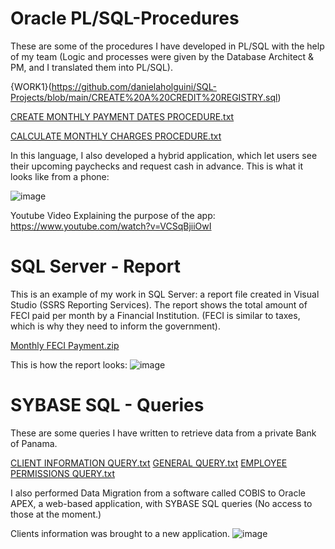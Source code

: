 # Oracle PL/SQL-Procedures
These are some of the procedures I have developed in PL/SQL with the help of my team (Logic and processes were given by the Database Architect & PM, and I translated them into PL/SQL). 

{WORK1}(https://github.com/danielaholguini/SQL-Projects/blob/main/CREATE%20A%20CREDIT%20REGISTRY.sql)

[CREATE MONTHLY PAYMENT DATES  PROCEDURE.txt](https://github.com/danielaholguini/SQL-Projects/files/8750440/CREATE.MONTHLY.PAYMENT.DATES.PROCEDURE.txt)

[CALCULATE MONTHLY CHARGES PROCEDURE.txt](https://github.com/danielaholguini/SQL-Projects/files/8750442/CALCULATE.MONTHLY.CHARGES.PROCEDURE.txt)

In this language, I also developed a hybrid application, which let users see their upcoming paychecks and request cash in advance. 
This is what it looks like from a phone:

![image](https://user-images.githubusercontent.com/106038804/169721912-b237305b-5af4-4bca-bc4d-2418b1427955.png)

Youtube Video Explaining the purpose of the app: 
https://www.youtube.com/watch?v=VCSqBjiiOwI


# SQL Server - Report
This is an example of my work in SQL Server: a report file created in Visual Studio (SSRS Reporting Services). 
The report shows the total amount of FECI paid per month by a Financial Institution. (FECI is similar to taxes, which is why they need to inform the government).

[Monthly FECI Payment.zip](https://github.com/danielaholguini/SQL-Projects/files/8750449/Monthly.FECI.Payment.zip)

This is how the report looks:
![image](https://user-images.githubusercontent.com/106038804/169720722-a8ec1508-260d-41eb-b396-cfaa89570f72.png)


# SYBASE SQL - Queries
These are some queries I have written to retrieve data from a private Bank of Panama.

[CLIENT INFORMATION QUERY.txt](https://github.com/danielaholguini/SQL-Projects/files/8750453/CLIENT.INFORMATION.QUERY.txt)
[GENERAL QUERY.txt](https://github.com/danielaholguini/SQL-Projects/files/8750486/GENERAL.QUERY.txt)
[EMPLOYEE PERMISSIONS QUERY.txt](https://github.com/danielaholguini/SQL-Projects/files/8750487/EMPLOYEE.PERMISSIONS.QUERY.txt)

I also performed Data Migration from a software called COBIS to Oracle APEX, a web-based application, with SYBASE SQL queries (No access to those at the moment.)

Clients information was brought to a new application.
![image](https://user-images.githubusercontent.com/106038804/169721192-6de6d78b-7af9-49a1-adf6-3ec901f149b5.png)


